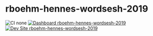 # rboehm-hennes-wordsesh-2019

![CI none](https://img.shields.io/badge/ci-none-orange.svg)
[![Dashboard rboehm-hennes-wordsesh-2019](https://img.shields.io/badge/dashboard-rboehm_hennes_wordsesh_2019-yellow.svg)](https://dashboard.pantheon.io/sites/83ce9aff-c617-4272-9a01-02b2ee7a9e5d#dev/code)
[![Dev Site rboehm-hennes-wordsesh-2019](https://img.shields.io/badge/site-rboehm_hennes_wordsesh_2019-blue.svg)](http://dev-rboehm-hennes-wordsesh-2019.pantheonsite.io/)